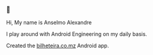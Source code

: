 ### 👋

Hi,
My name is Anselmo Alexandre

I play around with Android Engineering on my daily basis.

Created the [bilheteira.co.mz](https://play.google.com/store/apps/details?id=mz.co.bilheteira.bilheteira) Android app.
